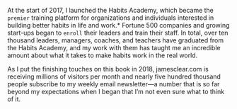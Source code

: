 At the start of 2017, I launched the Habits Academy, which became
the `premier` training platform for organizations and individuals
interested in building better habits in life and work.* Fortune 500
companies and growing start-ups began to `enroll` their leaders and
train their staff. In total, over ten thousand leaders, managers,
coaches, and teachers have graduated from the Habits Academy, and
my work with them has taught me an incredible amount about what it
takes to make habits work in the real world.

As I put the finishing touches on this book in 2018, jamesclear.com
is receiving millions of visitors per month and nearly five hundred
thousand people subscribe to my weekly email newsletter—a number
that is so far beyond my expectations when I began that I’m not even
sure what to think of it.